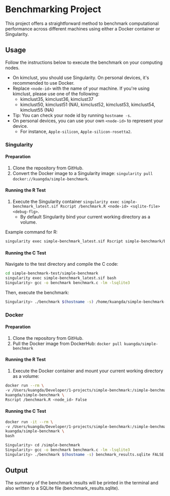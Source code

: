 # Benchmarking Project

This project offers a straightforward method to benchmark computational performance across different machines using either a Docker container or Singularity.

## Usage

Follow the instructions below to execute the benchmark on your computing nodes. 

- On kimclust, you should use Singularity. On personal devices, it's recommended to use Docker. 
- Replace `<node-id>` with the name of your machine. If you're using kimclust, please use one of the following: 
  - kimclust35, kimclust36, kimclust37
  - kimclust50, kimclust51 (NA), kimclust52, kimclust53, kimclust54, kimclust55 (NA)
- Tip: You can check your node id by running `hostname -s`.
- On personal devices, you can use your own `<node-id>` to represent your device. 
  - For instance, `Apple-silicon`, `Apple-silicon-rosetta2`.

### Singularity

#### Preparation
1. Clone the repository from GitHub.
2. Convert the Docker image to a Singularity image: `singularity pull docker://kuangda/simple-benchmark`.

#### Running the R Test
1. Execute the Singularity container `singularity exec simple-benchmark_latest.sif Rscript /benchmark.R <node-id> <sqlite-file> <debug-flg>`.
   - By default Singularity bind your current working directory as a volume.

Example command for R:

```bash
singularity exec simple-benchmark_latest.sif Rscript simple-benchmark/benchmark.R $(hostname -s) /home/kuangda/simple-benchmark-test/benchmark_results.sqlite False
```

#### Running the C Test

Navigate to the test directory and compile the C code:

```bash
cd simple-benchmark-test/simple-benchmark
singularity exec simple-benchmark_latest.sif bash
Singularity> gcc -o benchmark benchmark.c -lm -lsqlite3
```

Then, execute the benchmark:

```bash
Singularity> ./benchmark $(hostname -s) /home/kuangda/simple-benchmark-test/benchmark_results.sqlite FALSE
```

### Docker

#### Preparation

1. Clone the repository from GitHub.
2. Pull the Docker image from DockerHub: `docker pull kuangda/simple-benchmark`

#### Running the R Test

1. Execute the Docker container and mount your current working directory as a volume: 

```bash
docker run --rm \
-v /Users/kuangda/Developer/1-projects/simple-benchmark:/simple-benchmark \
kuangda/simple-benchmark \
Rscript /benchmark.R <node_id> False
```

#### Running the C Test

```bash
docker run -it --rm \
-v /Users/kuangda/Developer/1-projects/simple-benchmark:/simple-benchmark \
kuangda/simple-benchmark \
bash

Singularity> cd /simple-benchmark
Singularity> gcc -o benchmark benchmark.c -lm -lsqlite3
Singularity> ./benchmark $(hostname -s) benchmark_results.sqlite FALSE
```

## Output

The summary of the benchmark results will be printed in the terminal and also written to a SQLite file (benchmark_results.sqlite).

